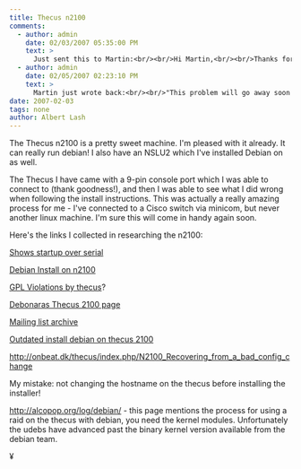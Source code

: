 ```yaml
---
title: Thecus n2100
comments:
  - author: admin
    date: 02/03/2007 05:35:00 PM
    text: >
      Just sent this to Martin:<br/><br/>Hi Martin,<br/><br/>Thanks for putting together the info to run Debian the the Thecus n2100. I got it installed and was hoping to setup a raid but there is a kernel mismatch between the installer image and the current udebs available. I was wondering what the usual method of dealing with this would be? Would I install the new kernel on the installer image, or would I compile the md modules for the installer kernel version?<br/><br/>Thanks again!<br/><br/>Albert<br/><br/>PS - Here's my Thecus info, and I posted some stuff to the Debonaras wiki too.  :-)
  - author: admin
    date: 02/05/2007 02:23:10 PM
    text: >
      Martin just wrote back:<br/><br/>"This problem will go away soon when RC2 will be out and the N2100 will be officiall supported.<br/><br/>For now, you can simply open a shell in the installer and then type:<br/><br/>wget <a href="http://snapshot.debian.net/archive/2006/12/08/debian/pool/main/l/linux-kernel-di-arm-2.6/md-modules-2.6.18-3-iop32x-di_1.6_arm.udeb" rel="nofollow">http://snapshot.debian.net/archive/2006/12/08/debian/pool/main/l/linux-kernel-di-arm-2.6/md-modules-2.6.18-3-iop32x-di_1.6_arm.udeb</a><br/>udpkg -i md-mod*.udeb<br/><br/>Then RAID should work."
date: 2007-02-03
tags: none
author: Albert Lash
---
```

The Thecus n2100 is a pretty sweet machine. I'm pleased with it already. It can really run debian! I also have an NSLU2 which I've installed Debian on as well.

The Thecus I have came with a 9-pin console port which I was able to connect to (thank goodness!), and then I was able to see what I did wrong when following the install instructions. This was actually a really amazing process for me - I've connected to a Cisco switch via minicom, but never another linux machine. I'm sure this will come in handy again soon.

Here's the links I collected in researching the n2100:

<a href="http://archive.netbsd.se/?ml=openbsd-arm&a=2006-12&t=2679840">Shows startup over serial</a>

<a href="http://www.cyrius.com/debian/iop/n2100/install.html">Debian Install on n2100</a>

<a href="http://gnumonks.org/~laforge/weblog/2006/02/24/#20060224-thecus">GPL Violations by thecus</a>?

<a href="http://www.debonaras.org/wiki/Info/ThecusN2100">Debonaras Thecus 2100 page</a>

<a href="http://lists.debian.org/debian-arm/2006/10/msg00024.html">Mailing list archive</a>

<a href="http://david.thg.se/n2100/">Outdated install debian on thecus 2100</a>

<a href="http://onbeat.dk/thecus/index.php/N2100_Recovering_from_a_bad_config_change">http://onbeat.dk/thecus/index.php/N2100_Recovering_from_a_bad_config_change</a>

My mistake: not changing the hostname on the thecus before installing the installer!

http://alcopop.org/log/debian/ - this page mentions the process for using a raid on the thecus with debian, you need the kernel modules. Unfortunately the udebs have advanced past the binary kernel version available from the debian team.

¥

